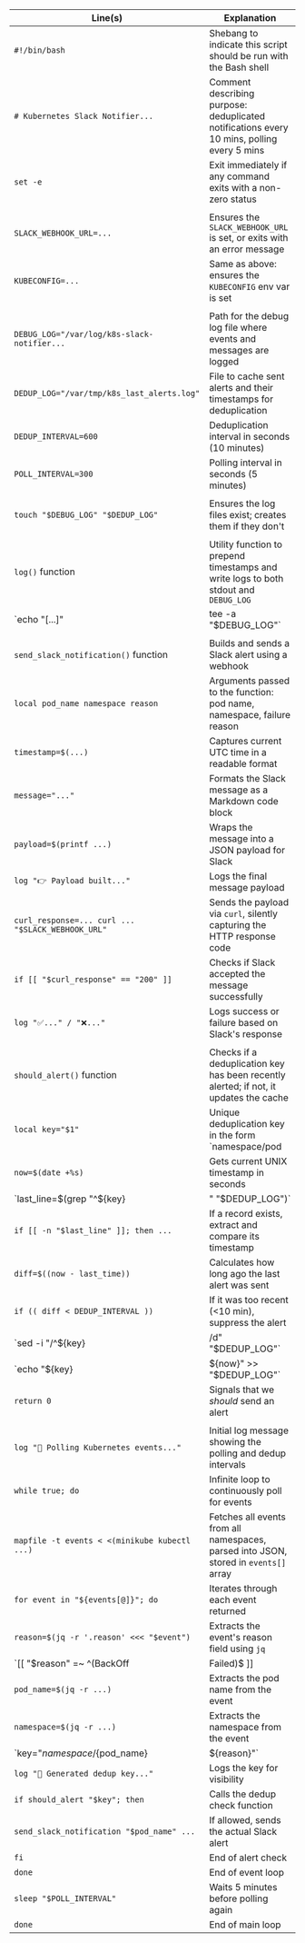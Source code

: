 | Line(s)                                       | Explanation                                                                                   |
|----------------------------------------------|-----------------------------------------------------------------------------------------------|
| `#!/bin/bash`                                | Shebang to indicate this script should be run with the Bash shell                             |
| `# Kubernetes Slack Notifier...`             | Comment describing purpose: deduplicated notifications every 10 mins, polling every 5 mins    |
| `set -e`                                     | Exit immediately if any command exits with a non-zero status                                  |
|                                              |                                                                                               |
| `SLACK_WEBHOOK_URL=...`                      | Ensures the `SLACK_WEBHOOK_URL` is set, or exits with an error message                        |
| `KUBECONFIG=...`                             | Same as above: ensures the `KUBECONFIG` env var is set                                        |
|                                              |                                                                                               |
| `DEBUG_LOG="/var/log/k8s-slack-notifier...`  | Path for the debug log file where events and messages are logged                              |
| `DEDUP_LOG="/var/tmp/k8s_last_alerts.log"`   | File to cache sent alerts and their timestamps for deduplication                              |
| `DEDUP_INTERVAL=600`                         | Deduplication interval in seconds (10 minutes)                                                |
| `POLL_INTERVAL=300`                          | Polling interval in seconds (5 minutes)                                                       |
|                                              |                                                                                               |
| `touch "$DEBUG_LOG" "$DEDUP_LOG"`            | Ensures the log files exist; creates them if they don't                                       |
|                                              |                                                                                               |
| `log()` function                             | Utility function to prepend timestamps and write logs to both stdout and `DEBUG_LOG`          |
| `echo "[...]" | tee -a "$DEBUG_LOG"`         | Logs the message with UTC timestamp to screen and file                                        |
|                                              |                                                                                               |
| `send_slack_notification()` function         | Builds and sends a Slack alert using a webhook                                                |
| `local pod_name namespace reason`            | Arguments passed to the function: pod name, namespace, failure reason                         |
| `timestamp=$(...)`                           | Captures current UTC time in a readable format                                                |
| `message="..."`                              | Formats the Slack message as a Markdown code block                                            |
| `payload=$(printf ...)`                      | Wraps the message into a JSON payload for Slack                                               |
| `log "👉 Payload built..."`                  | Logs the final message payload                                                                |
| `curl_response=... curl ... "$SLACK_WEBHOOK_URL"` | Sends the payload via `curl`, silently capturing the HTTP response code                      |
| `if [[ "$curl_response" == "200" ]]`         | Checks if Slack accepted the message successfully                                             |
| `log "✅..." / "❌..."`                      | Logs success or failure based on Slack's response                                             |
|                                              |                                                                                               |
| `should_alert()` function                    | Checks if a deduplication key has been recently alerted; if not, it updates the cache         |
| `local key="$1"`                             | Unique deduplication key in the form `namespace/pod|reason`                                   |
| `now=$(date +%s)`                            | Gets current UNIX timestamp in seconds                                                        |
| `last_line=$(grep "^${key}|" "$DEDUP_LOG")`  | Looks up the latest entry for the key in the dedup log                                        |
| `if [[ -n "$last_line" ]]; then ...`         | If a record exists, extract and compare its timestamp                                         |
| `diff=$((now - last_time))`                  | Calculates how long ago the last alert was sent                                               |
| `if (( diff < DEDUP_INTERVAL ))`             | If it was too recent (<10 min), suppress the alert                                            |
| `sed -i "/^${key}|/d" "$DEDUP_LOG"`          | Otherwise, remove old entry (if any) from log                                                 |
| `echo "${key}|${now}" >> "$DEDUP_LOG"`       | And append a fresh timestamped entry                                                          |
| `return 0`                                   | Signals that we *should* send an alert                                                        |
|                                              |                                                                                               |
| `log "🔁 Polling Kubernetes events..."`       | Initial log message showing the polling and dedup intervals                                   |
| `while true; do`                             | Infinite loop to continuously poll for events                                                 |
| `mapfile -t events < <(minikube kubectl ...)`| Fetches all events from all namespaces, parsed into JSON, stored in `events[]` array          |
| `for event in "${events[@]}"; do`            | Iterates through each event returned                                                          |
| `reason=$(jq -r '.reason' <<< "$event")`     | Extracts the event's reason field using `jq`                                                  |
| `[[ "$reason" =~ ^(BackOff|Failed)$ ]] || continue` | Filters for only failure-related reasons (e.g. image pull issues)                        |
| `pod_name=$(jq -r ...)`                      | Extracts the pod name from the event                                                          |
| `namespace=$(jq -r ...)`                     | Extracts the namespace from the event                                                         |
| `key="${namespace}/${pod_name}|${reason}"`   | Builds the deduplication key                                                                 |
| `log "🔑 Generated dedup key..."`            | Logs the key for visibility                                                                   |
| `if should_alert "$key"; then`               | Calls the dedup check function                                                                |
| `send_slack_notification "$pod_name" ...`    | If allowed, sends the actual Slack alert                                                      |
| `fi`                                         | End of alert check                                                                            |
| `done`                                       | End of event loop                                                                             |
| `sleep "$POLL_INTERVAL"`                     | Waits 5 minutes before polling again                                                          |
| `done`                                       | End of main loop                                                                              |
